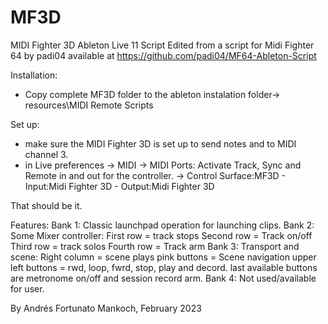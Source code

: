 # MF3D
MIDI Fighter 3D Ableton Live 11 Script
Edited from a script for Midi Fighter 64 by padi04 available at
https://github.com/padi04/MF64-Ableton-Script

Installation:
- Copy complete MF3D folder to the ableton instalation folder-> resources\MIDI Remote Scripts

Set up:
- make sure the MIDI Fighter 3D is set up to send notes and to MIDI channel 3.
- in Live preferences -> MIDI -> MIDI Ports: Activate Track, Sync and Remote in and out for the controller.
	              	      -> Control Surface:MF3D - Input:Midi Fighter 3D - Output:Midi Fighter 3D

That should be it.

Features:
Bank 1: Classic launchpad operation for launching clips.
Bank 2: Some Mixer controller: 	First row = track stops
				Second row = Track on/off
				Third row = track solos
				Fourth row = Track arm
Bank 3: Transport and scene: 	Right column = scene plays
				pink buttons = Scene navigation
				upper left buttons = rwd, loop, fwrd, stop, play and decord.
				last available buttons are metronome on/off and session record arm.
Bank 4: Not used/available for user.

By Andrés Fortunato Mankoch,
February 2023
